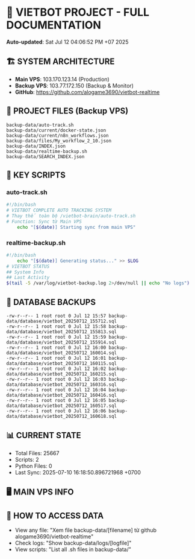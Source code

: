 # 🤖 VIETBOT PROJECT - FULL DOCUMENTATION
**Auto-updated**: Sat Jul 12 04:06:52 PM +07 2025

## 🏗️ SYSTEM ARCHITECTURE
- **Main VPS**: 103.170.123.14 (Production)
- **Backup VPS**: 103.77.172.150 (Backup & Monitor)
- **GitHub**: https://github.com/alogame3690/vietbot-realtime

## 📁 PROJECT FILES (Backup VPS)
```
backup-data/auto-track.sh
backup-data/current/docker-state.json
backup-data/current/n8n_workflows.json
backup-data/files/My_workflow_2_10.json
backup-data/INDEX.json
backup-data/realtime-backup.sh
backup-data/SEARCH_INDEX.json
```

## 🔧 KEY SCRIPTS
### auto-track.sh
```bash
#!/bin/bash
# VIETBOT COMPLETE AUTO TRACKING SYSTEM
# Thay thế toàn bộ /vietbot-brain/auto-track.sh
# Function: Sync từ Main VPS
    echo "[$(date)] Starting sync from main VPS"
```
### realtime-backup.sh
```bash
#!/bin/bash
    echo "[$(date)] Generating status..." >> $LOG
# VIETBOT STATUS
## System Info
## Last Activity
$(tail -5 /var/log/vietbot-backup.log 2>/dev/null || echo "No logs")
```

## 💾 DATABASE BACKUPS
```
-rw-r--r-- 1 root root 0 Jul 12 15:57 backup-data/database/vietbot_20250712_155712.sql
-rw-r--r-- 1 root root 0 Jul 12 15:58 backup-data/database/vietbot_20250712_155813.sql
-rw-r--r-- 1 root root 0 Jul 12 15:59 backup-data/database/vietbot_20250712_155914.sql
-rw-r--r-- 1 root root 0 Jul 12 16:00 backup-data/database/vietbot_20250712_160014.sql
-rw-r--r-- 1 root root 0 Jul 12 16:01 backup-data/database/vietbot_20250712_160115.sql
-rw-r--r-- 1 root root 0 Jul 12 16:02 backup-data/database/vietbot_20250712_160215.sql
-rw-r--r-- 1 root root 0 Jul 12 16:03 backup-data/database/vietbot_20250712_160316.sql
-rw-r--r-- 1 root root 0 Jul 12 16:04 backup-data/database/vietbot_20250712_160416.sql
-rw-r--r-- 1 root root 0 Jul 12 16:05 backup-data/database/vietbot_20250712_160517.sql
-rw-r--r-- 1 root root 0 Jul 12 16:06 backup-data/database/vietbot_20250712_160618.sql
```

## 📊 CURRENT STATE
- Total Files: 25667
- Scripts: 2
- Python Files: 0
- Last Sync: 2025-07-10 16:18:50.896721968 +0700

## 🖥️ MAIN VPS INFO


## 🚨 HOW TO ACCESS DATA
- View any file: "Xem file backup-data/[filename] từ github alogame3690/vietbot-realtime"
- Check logs: "Show backup-data/logs/[logfile]"
- View scripts: "List all .sh files in backup-data/"
